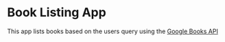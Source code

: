 # Book Listing App

This app lists books based on the users query using the [Google Books API](https://developers.google.com/books/docs/v1/getting_started#intro)